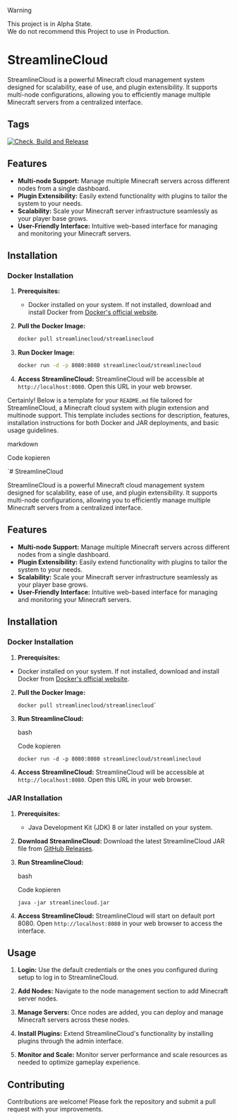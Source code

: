 
> [!WARNING]
> This project is in Alpha State.  
> We do not recommend this Project to use in Production.

# StreamlineCloud

StreamlineCloud is a powerful Minecraft cloud management system designed for scalability, ease of use, and plugin extensibility. It supports multi-node configurations, allowing you to efficiently manage multiple Minecraft servers from a centralized interface.

## Tags

[![Check, Build and Release](https://github.com/streamlinecloud/StreamlineCloud/actions/workflows/docker-image.yml/badge.svg)](https://github.com/streamlinecloud/StreamlineCloud/actions/workflows/docker-image.yml)

## Features

- **Multi-node Support:** Manage multiple Minecraft servers across different nodes from a single dashboard.
- **Plugin Extensibility:** Easily extend functionality with plugins to tailor the system to your needs.
- **Scalability:** Scale your Minecraft server infrastructure seamlessly as your player base grows.
- **User-Friendly Interface:** Intuitive web-based interface for managing and monitoring your Minecraft servers.

## Installation

### Docker Installation

1. **Prerequisites:**
   - Docker installed on your system. If not installed, download and install Docker from [Docker's official website](https://www.docker.com/get-started).

2. **Pull the Docker Image:**
   ```bash
   docker pull streamlinecloud/streamlinecloud
   ```
   
3. **Run Docker Image:**
   ```bash
   docker run -d -p 8080:8080 streamlinecloud/streamlinecloud
   ```
   
4. **Access StreamlineCloud:**
StreamlineCloud will be accessible at `http://localhost:8080`. Open this URL in your web browser.

Certainly! Below is a template for your `README.md` file tailored for StreamlineCloud, a Minecraft cloud system with plugin extension and multinode support. This template includes sections for description, features, installation instructions for both Docker and JAR deployments, and basic usage guidelines.

markdown

Code kopieren

`# StreamlineCloud

StreamlineCloud is a powerful Minecraft cloud management system designed for scalability, ease of use, and plugin extensibility. It supports multi-node configurations, allowing you to efficiently manage multiple Minecraft servers from a centralized interface.

## Features

- **Multi-node Support:** Manage multiple Minecraft servers across different nodes from a single dashboard.
- **Plugin Extensibility:** Easily extend functionality with plugins to tailor the system to your needs.
- **Scalability:** Scale your Minecraft server infrastructure seamlessly as your player base grows.
- **User-Friendly Interface:** Intuitive web-based interface for managing and monitoring your Minecraft servers.

## Installation

### Docker Installation

1. **Prerequisites:**
 - Docker installed on your system. If not installed, download and install Docker from [Docker's official website](https://www.docker.com/get-started).

2. **Pull the Docker Image:**
   ```bash
   docker pull streamlinecloud/streamlinecloud` 

3.  **Run StreamlineCloud:**
    
    bash
    
    Code kopieren
    
    `docker run -d -p 8080:8080 streamlinecloud/streamlinecloud` 
    
4.  **Access StreamlineCloud:** StreamlineCloud will be accessible at `http://localhost:8080`. Open this URL in your web browser.
    

### JAR Installation

1.  **Prerequisites:**
    
    -   Java Development Kit (JDK) 8 or later installed on your system.
2.  **Download StreamlineCloud:** Download the latest StreamlineCloud JAR file from [GitHub Releases](https://github.com/yourusername/streamlinecloud/releases).
    
3.  **Run StreamlineCloud:**
    
    bash
    
    Code kopieren
    
    `java -jar streamlinecloud.jar` 
    
4.  **Access StreamlineCloud:** StreamlineCloud will start on default port 8080. Open `http://localhost:8080` in your web browser to access the interface.
    

## Usage

1.  **Login:** Use the default credentials or the ones you configured during setup to log in to StreamlineCloud.
    
2.  **Add Nodes:** Navigate to the node management section to add Minecraft server nodes.
    
3.  **Manage Servers:** Once nodes are added, you can deploy and manage Minecraft servers across these nodes.
    
4.  **Install Plugins:** Extend StreamlineCloud's functionality by installing plugins through the admin interface.
    
5.  **Monitor and Scale:** Monitor server performance and scale resources as needed to optimize gameplay experience.
    

## Contributing

Contributions are welcome! Please fork the repository and submit a pull request with your improvements.


